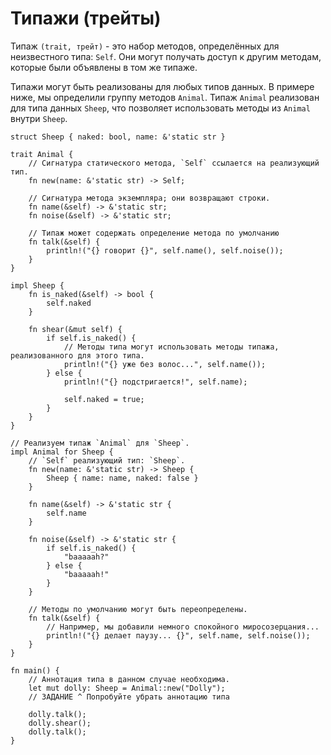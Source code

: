 # Типажи (трейты)

Типаж `(trait, трейт)` - это набор методов, определённых для неизвестного типа:
`Self`. Они могут получать доступ к другим методам,
которые были объявлены в том же типаже.

Типажи могут быть реализованы для любых типов данных. В примере ниже,
мы определили группу методов `Animal`. Типаж `Animal` реализован для типа данных
`Sheep`, что позволяет использовать методы из `Animal` внутри `Sheep`.

```rust,editable
struct Sheep { naked: bool, name: &'static str }

trait Animal {
    // Сигнатура статического метода, `Self` ссылается на реализующий тип.
    fn new(name: &'static str) -> Self;

    // Сигнатура метода экземпляра; они возвращают строки.
    fn name(&self) -> &'static str;
    fn noise(&self) -> &'static str;

    // Типаж может содержать определение метода по умолчанию
    fn talk(&self) {
        println!("{} говорит {}", self.name(), self.noise());
    }
}

impl Sheep {
    fn is_naked(&self) -> bool {
        self.naked
    }

    fn shear(&mut self) {
        if self.is_naked() {
            // Методы типа могут использовать методы типажа, реализованного для этого типа.
            println!("{} уже без волос...", self.name());
        } else {
            println!("{} подстригается!", self.name);

            self.naked = true;
        }
    }
}

// Реализуем типаж `Animal` для `Sheep`.
impl Animal for Sheep {
    // `Self` реализующий тип: `Sheep`.
    fn new(name: &'static str) -> Sheep {
        Sheep { name: name, naked: false }
    }

    fn name(&self) -> &'static str {
        self.name
    }

    fn noise(&self) -> &'static str {
        if self.is_naked() {
            "baaaaah?"
        } else {
            "baaaaah!"
        }
    }

    // Методы по умолчанию могут быть переопределены.
    fn talk(&self) {
        // Например, мы добавили немного спокойного миросозерцания...
        println!("{} делает паузу... {}", self.name, self.noise());
    }
}

fn main() {
    // Аннотация типа в данном случае необходима.
    let mut dolly: Sheep = Animal::new("Dolly");
    // ЗАДАНИЕ ^ Попробуйте убрать аннотацию типа

    dolly.talk();
    dolly.shear();
    dolly.talk();
}
```

